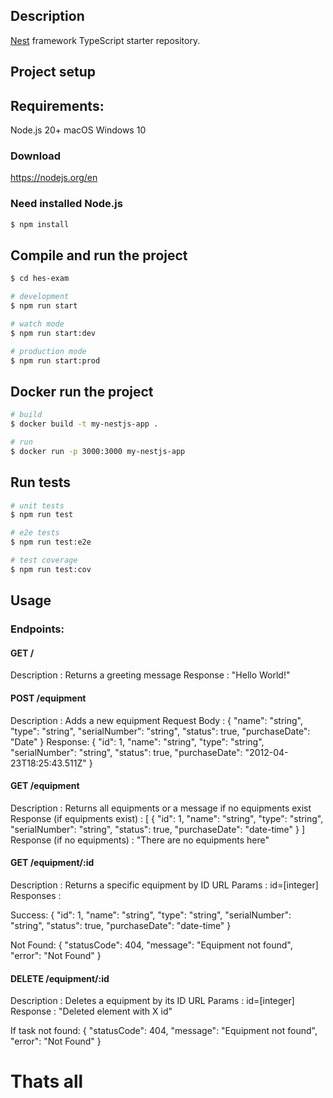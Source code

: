 ## Description

[Nest](https://github.com/nestjs/nest) framework TypeScript starter repository.

## Project setup

## Requirements:
Node.js 20+
macOS
Windows 10

### Download
https://nodejs.org/en

### Need installed Node.js

```bash
$ npm install
```

## Compile and run the project

```bash
$ cd hes-exam

# development
$ npm run start

# watch mode
$ npm run start:dev

# production mode
$ npm run start:prod
```

## Docker run the project

```bash
# build
$ docker build -t my-nestjs-app .

# run
$ docker run -p 3000:3000 my-nestjs-app
```

## Run tests

```bash
# unit tests
$ npm run test

# e2e tests
$ npm run test:e2e

# test coverage
$ npm run test:cov
```

## Usage

### Endpoints:

#### GET /

Description : Returns a greeting message
Response :
"Hello World!"

#### POST /equipment

Description : Adds a new equipment
Request Body :
{
"name": "string",
"type": "string",
"serialNumber": "string",
"status": true,
"purchaseDate": "Date"
}
Response:
{
"id": 1,
"name": "string",
"type": "string",
"serialNumber": "string",
"status": true,
"purchaseDate": "2012-04-23T18:25:43.511Z"
}

#### GET /equipment

Description : Returns all equipments or a message if no equipments exist
Response (if equipments exist) :
[
{
"id": 1,
"name": "string",
"type": "string",
"serialNumber": "string",
"status": true,
"purchaseDate": "date-time"
}
]
Response (if no equipments) :
"There are no equipments here"

#### GET /equipment/:id

Description : Returns a specific equipment by ID
URL Params : id=[integer]
Responses :

Success:
{
"id": 1,
"name": "string",
"type": "string",
"serialNumber": "string",
"status": true,
"purchaseDate": "date-time"
}

Not Found:
{
"statusCode": 404,
"message": "Equipment not found",
"error": "Not Found"
}

#### DELETE /equipment/:id

Description : Deletes a equipment by its ID
URL Params : id=[integer]
Response :
"Deleted element with X id"

If task not found:
{
"statusCode": 404,
"message": "Equipment not found",
"error": "Not Found"
}

# Thats all
